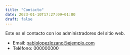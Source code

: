 ```yaml
---
title: "Contacto"
date: 2023-01-10T17:27:09+01:00
draft: false
---
```



Este es el contacto con los administradores del sitio web.

- Email: pablolopezlozano@ejemplo.com
- Teléfono: 000000000

